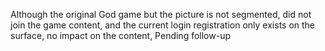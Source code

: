 Although the original God game but the picture is not segmented, did not join the game content, and the current login registration only exists on the surface, no impact on the content, Pending follow-up

